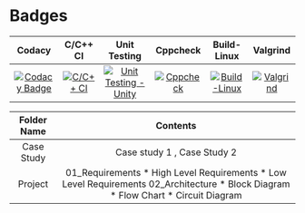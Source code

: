 # Badges

| Codacy                                                                             | C/C++ CI      | Unit Testing |Cppcheck| Build-Linux| Valgrind |
|:---------------------------------------------------------------------------------:|:---------------------:|:---------------------:|:--------------:|:--------:|:------:|
|[![Codacy Badge](https://app.codacy.com/project/badge/Grade/40e884adcad0499a80984e4b7f3336b3)](https://www.codacy.com/gh/prachijambhulkar9/M2_EmbSys/dashboard?utm_source=github.com&amp;utm_medium=referral&amp;utm_content=prachijambhulkar9/M2_EmbSys&amp;utm_campaign=Badge_Grade)|[![C/C++ CI](https://github.com/prachijambhulkar9/M2_EmbSys/actions/workflows/c-cpp.yml/badge.svg)](https://github.com/prachijambhulkar9/M2_EmbSys/actions/workflows/c-cpp.yml)|[![Unit Testing -Unity](https://github.com/prachijambhulkar9/M2_EmbSys/actions/workflows/unity.yml/badge.svg)](https://github.com/prachijambhulkar9/M2_EmbSys/actions/workflows/unity.yml)|[![Cppcheck](https://github.com/prachijambhulkar9/M2_EmbSys/actions/workflows/Static-check.yml/badge.svg)](https://github.com/prachijambhulkar9/M2_EmbSys/actions/workflows/Static-check.yml)|[![Build-Linux](https://github.com/prachijambhulkar9/M2_EmbSys/actions/workflows/Build-Linux.yml/badge.svg)](https://github.com/prachijambhulkar9/M2_EmbSys/actions/workflows/Build-Linux.yml)|[![Valgrind](https://github.com/prachijambhulkar9/M2_EmbSys/actions/workflows/dynamic-check.yml/badge.svg)](https://github.com/prachijambhulkar9/M2_EmbSys/actions/workflows/dynamic-check.yml)|

|Folder Name | Contents|
|:--------:|:------:|
| Case Study | Case study 1 , Case Study 2|
|Project | 01_Requirements * High Level Requirements * Low Level Requirements 02_Architecture * Block Diagram * Flow Chart * Circuit Diagram |

